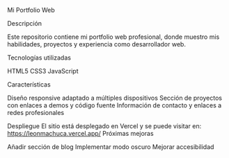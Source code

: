 Mi Portfolio Web

Descripción

Este repositorio contiene mi portfolio web profesional, donde muestro mis habilidades, proyectos y experiencia como desarrollador web.

Tecnologías utilizadas

HTML5
CSS3
JavaScript

Características

Diseño responsive adaptado a múltiples dispositivos
Sección de proyectos con enlaces a demos y código fuente
Información de contacto y enlaces a redes profesionales

Despliegue
El sitio está desplegado en Vercel y se puede visitar en: https://leonmachuca.vercel.app/
Próximas mejoras

 Añadir sección de blog
 Implementar modo oscuro
 Mejorar accesibilidad


